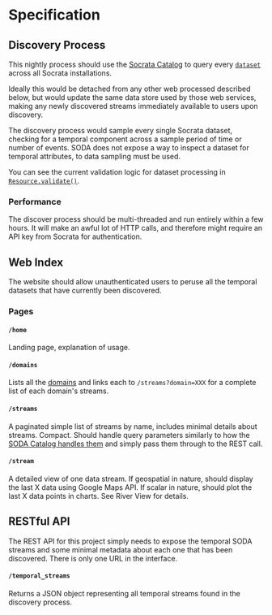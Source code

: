 # Specification

## Discovery Process

This nightly process should use the [Socrata Catalog](http://labs.socrata.com/docs/search.html) to query every [`dataset`](http://labs.socrata.com/docs/search.html#-limiting-results-to-specific-resource-types) across all Socrata installations.

Ideally this would be detached from any other web processed described below, but would update the same data store used by those web services, making any newly discovered streams immediately available to users upon discovery.

The discovery process would sample every single Socrata dataset, checking for a temporal component across a sample period of time or number of events. SODA does not expose a way to inspect a dataset for temporal attributes, to data sampling must be used.

You can see the current validation logic for dataset processing in [`Resource.validate()`](https://github.com/rhyolight/soda-tap/blob/master/sodatap/resource.py#L348-L392).

### Performance

The discover process should be multi-threaded and run entirely within a few hours. It will make an awful lot of HTTP calls, and therefore might require an API key from Socrata for authentication.

## Web Index

The website should allow unauthenticated users to peruse all the temporal datasets that have currently been discovered.

### Pages

#### `/home`

Landing page, explanation of usage.

#### `/domains`

Lists all the [domains](http://labs.socrata.com/docs/search.html#-listing-domains) and links each to `/streams?domain=XXX` for a complete list of each domain's streams.

#### `/streams`

A paginated simple list of streams by name, includes minimal details about streams. Compact. Should handle query parameters similarly to how the [SODA Catalog handles them](http://labs.socrata.com/docs/search.html#-complete-search-api) and simply pass them through to the REST call.

#### `/stream`

A detailed view of one data stream. If geospatial in nature, should display the last X data using Google Maps API. If scalar in nature, should plot the last X data points in charts. See River View for details.

## RESTful API

The REST API for this project simply needs to expose the temporal SODA streams and some minimal metadata about each one that has been discovered. There is only one URL in the interface.

#### `/temporal_streams`

Returns a JSON object representing all temporal streams found in the discovery process.